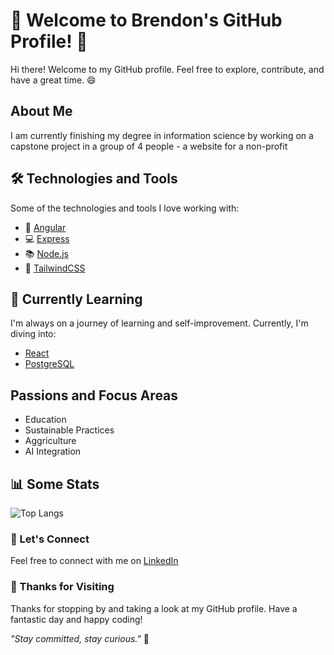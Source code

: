 # 🚀 Welcome to Brendon's GitHub Profile! 🌟

Hi there! Welcome to my GitHub profile. Feel free to explore, contribute, and have a great time. 😄

## About Me

I am currently finishing my degree in information science by working on a capstone project in a group of 4 people - a website for a non-profit

## 🛠️ Technologies and Tools

Some of the technologies and tools I love working with:

- 📱 [Angular](https://angular.io) <!-- Description -->
- 💻 [Express](https://expressjs.com) <!-- Description -->
- 📚 [Node.js](https://nodejs.org/en) <!-- Description -->
- 🎨 [TailwindCSS](https://tailwindcss.com) <!-- Description -->

## 🌱 Currently Learning

I'm always on a journey of learning and self-improvement. Currently, I'm diving into:

- [React](https://react.dev) <!-- Learning about topic 1 -->
- [PostgreSQL](https://postgresql.org) <!-- Exploring topic 2 in depth -->

## Passions and Focus Areas
- Education
- Sustainable Practices
- Aggriculture
- AI Integration

## 📊 Some Stats

<!--![GitHub Stats](https://github-readme-stats.vercel.app/api?username=BigFoot-adventures&show_icons=true&theme=radical)-->

![Top Langs](https://github-readme-stats.vercel.app/api/top-langs/?username=BigFoot-adventures&layout=compact&theme=radical)
### 🤝 Let's Connect

Feel free to connect with me on [LinkedIn](https://linkedin.com/in/brendon-jensen)

### 🎉 Thanks for Visiting

Thanks for stopping by and taking a look at my GitHub profile. Have a fantastic day and happy coding!

_"Stay committed, stay curious."_ 🌈
